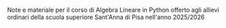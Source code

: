 Note e materiale per il corso di Algebra Lineare in Python offerto agli allievi ordinari della scuola superiore Sant'Anna di Pisa nell'anno 2025/2026
